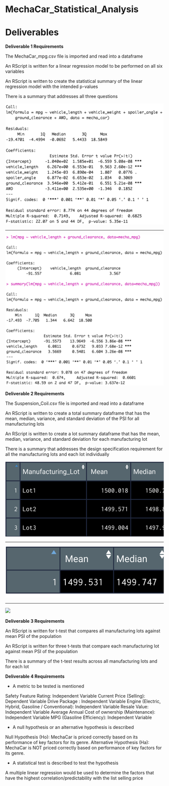 # MechaCar_Statistical_Analysis

# Deliverables 
    
    
**Deliverable 1 Requirements**

The MechaCar_mpg.csv file is imported and read into a dataframe

An RScript is written for a linear regression model to be performed on all six variables

An RScript is written to create the statistical summary of the linear regression model with the intended p-values

There is a summary that addresses all three questions

![](Resources/D1.1.png)

----

![](Resources/D1.2.png)

    
    
**Deliverable 2 Requirements**

The Suspension_Coil.csv file is imported and read into a dataframe

An RScript is written to create a total summary dataframe that has the mean, median, variance, and standard deviation of the PSI for all manufacturing lots

An RScript is written to create a lot summary dataframe that has the mean, median, variance, and standard deviation for each manufacturing lot

There is a summary that addresses the design specification requirement for all the manufacturing lots and each lot individually

![](Resources/D2.1.png)

----

![](Resources/D2.2.png)

----

![](Resources/D2.3.png)


    
    
**Deliverable 3 Requirements**

An RScript is written for t-test that compares all manufacturing lots against mean PSI of the population

An RScript is written for three t-tests that compare each manufacturing lot against mean PSI of the population

There is a summary of the t-test results across all manufacturing lots and for each lot


**Deliverable 4 Requirements**

- A metric to be tested is mentioned

Safety Feature Rating: Independent Variable
Current Price (Selling): Dependent Variable
Drive Package : Independent Variable
Engine (Electric, Hybrid, Gasoline / Conventional): Independent Variable
Resale Value: Independent Variable
Average Annual Cost of ownership (Maintenance): Independent Variable
MPG (Gasoline Efficiency): Independent Variable


- A null hypothesis or an alternative hypothesis is described

Null Hypothesis (Ho): MechaCar is priced correctly based on its performance of key factors for its genre.
Alternative Hypothesis (Ha): MechaCar is NOT priced correctly based on performance of key factors for its genre.


- A statistical test is described to test the hypothesis

A multiple linear regression would be used to determine the factors that have the highest correlation/predictability with the list selling price

